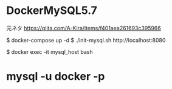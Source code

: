 # DockerMySQL5.7

元ネタ
https://qiita.com/A-Kira/items/f401aea261693c395966

$ docker-compose up -d
$ ./init-mysql.sh
http://localhost:8080

$ docker exec -it mysql_host bash
# mysql -u docker -p
